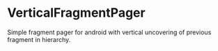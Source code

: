 VerticalFragmentPager
=====================

Simple fragment pager for android with vertical uncovering of previous fragment in hierarchy.